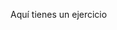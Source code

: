 Aquí tienes un ejercicio


<script src="p5.js"></script>
<script src="p5.sound.min.js"></script>
<link rel="stylesheet" type="text/css" href="style.css">
<meta charset="utf-8">
<script src="sketch.js"></script>
